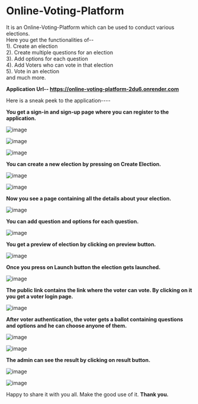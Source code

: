 # Online-Voting-Platform
It is an Online-Voting-Platform which can be used to conduct various elections. </br>
Here you get the functionalities of-- </br>
1). Create an election </br>
2). Create multiple questions for an election </br>
3). Add options for each question </br>
4). Add Voters who can vote in that election </br>
5). Vote in an election </br>
and much more. </br>

<b>Application Url-- https://online-voting-platform-2du6.onrender.com </b>

Here is a sneak peek to the application----</br>

<b>You get a sign-in and sign-up page where you can register to the application.</b>

![image](https://user-images.githubusercontent.com/104831310/214072838-12b82456-560b-4fb5-86ac-541c8b6f6222.png)

![image](https://user-images.githubusercontent.com/104831310/214073173-7d59fc93-46f1-45fd-9625-b2d43ad128f1.png)

![image](https://user-images.githubusercontent.com/104831310/214073027-abd08e37-317e-40fa-871b-36bee8a5f81a.png)

<b>You can create a new election by pressing on Create Election.</b>

![image](https://user-images.githubusercontent.com/104831310/214073364-272ac9b0-7b36-4c2d-af2f-09045509260b.png)

![image](https://user-images.githubusercontent.com/104831310/214073719-7bf14edd-cb62-433c-a056-f407fd2569aa.png)

<b> Now you see a page containing all the details about your election.</b>

![image](https://user-images.githubusercontent.com/104831310/214073963-3fbf7b7f-0451-4d40-99ad-a249feaf6bf2.png)

<b> You can add question and options for each question.</b>

![image](https://user-images.githubusercontent.com/104831310/214074505-8844bfd5-56eb-4329-b162-5485de29dcca.png)

<b> You get a preview of election by clicking on preview button.</b>

![image](https://user-images.githubusercontent.com/104831310/214074769-8da2ea7a-01ff-4b5d-829d-d73c22ec2ee5.png)

<b> Once you press on Launch button the election gets launched.</b>

![image](https://user-images.githubusercontent.com/104831310/214075115-b8a7e458-8a87-473f-8cc8-b041c3e3f1f2.png)

<b> The public link contains the link where the voter can vote. By clicking on it you get a voter login page. </b>

![image](https://user-images.githubusercontent.com/104831310/214075207-3b701400-b12d-4de2-ab08-4dc1f044c9f8.png)

<b> After voter authentication, the voter gets a ballot containing questions and options and he can choose anyone of them.</b>

![image](https://user-images.githubusercontent.com/104831310/214075352-34f527bd-dcce-43b9-aca0-c09cb2a2e336.png)

![image](https://user-images.githubusercontent.com/104831310/214075447-ba158c00-faa6-445a-aa09-fbf0e755a623.png)

<b> The admin can see the result by clicking on result button. </b>

![image](https://user-images.githubusercontent.com/104831310/214075897-f3575b51-84b6-4e3b-8ba5-abec4aaf56f9.png)

![image](https://user-images.githubusercontent.com/104831310/214075789-68ac309f-cd25-4518-a98e-aee0d9d6f53b.png)

Happy to share it with you all. Make the good use of it. <b>Thank you.</b>


